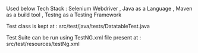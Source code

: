 Used below Tech Stack :
Selenium Webdriver ,
Java as a Language ,
Maven as a build tool ,
Testng as a Testing Framework

Test class is kept at : src/test/java/tests/DatatableTest.java

Test Suite can be run using TestNG.xml file present at :  src/test/resources/testNg.xml

